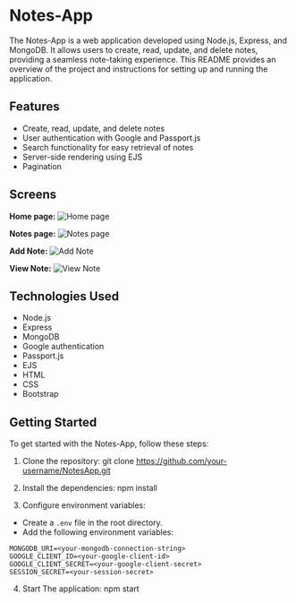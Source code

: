# Notes-App

The Notes-App is a web application developed using Node.js, Express, and MongoDB. It allows users to create, read, update, and delete notes, providing a seamless note-taking experience. This README provides an overview of the project and instructions for setting up and running the application.

## Features

- Create, read, update, and delete notes
- User authentication with Google and Passport.js
- Search functionality for easy retrieval of notes
- Server-side rendering using EJS
- Pagination

## Screens

**Home page:**
![Home page](https://github.com/Ahmedhossamdev/NotesApp/assets/99441866/3cfcfe90-28e0-4e5b-835d-0511b0c0fddd)

**Notes page:**
![Notes page](https://github.com/Ahmedhossamdev/NotesApp/assets/99441866/5602b98b-a935-4f39-aaf1-72f58982418a)

**Add Note:**
![Add Note](https://github.com/Ahmedhossamdev/NotesApp/assets/99441866/2f01d795-5271-4890-8c31-2388aa27e118)

**View Note:**
![View Note](https://github.com/Ahmedhossamdev/NotesApp/assets/99441866/8d6f3019-1a3f-4428-90d2-8220f19674fa)

## Technologies Used

- Node.js
- Express
- MongoDB
- Google authentication
- Passport.js
- EJS
- HTML
- CSS
- Bootstrap

## Getting Started

To get started with the Notes-App, follow these steps:

1. Clone the repository:
git clone https://github.com/your-username/NotesApp.git

2. Install the dependencies:
npm install


3. Configure environment variables:

- Create a `.env` file in the root directory.
- Add the following environment variables:

```plaintext
MONGODB_URI=<your-mongodb-connection-string>
GOOGLE_CLIENT_ID=<your-google-client-id>
GOOGLE_CLIENT_SECRET=<your-google-client-secret>
SESSION_SECRET=<your-session-secret>
```
4. Start The application:
npm start

